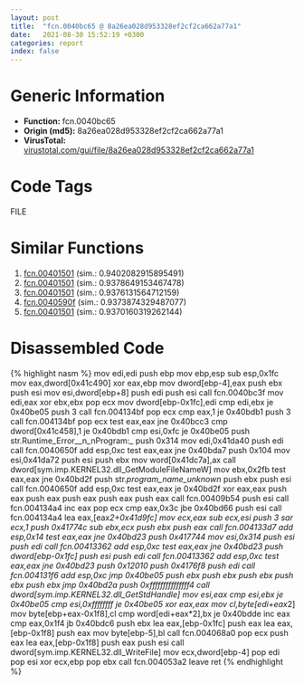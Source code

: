 ```yaml
---
layout: post
title:  "fcn.0040bc65 @ 8a26ea028d953328ef2cf2ca662a77a1"
date:   2021-08-30 15:52:19 +0300
categories: report
index: false
---
```


# Generic Information
- **Function:** fcn.0040bc65
- **Origin (md5):** 8a26ea028d953328ef2cf2ca662a77a1
- **VirusTotal:** [virustotal.com/gui/file/8a26ea028d953328ef2cf2ca662a77a1][virustotal_ref]

# Code Tags
<span class="tag" id="FILE">FILE</span>


# Similar Functions

1. [fcn.00401501][similar_1_ref] (sim.: 0.9402082915895491)
2. [fcn.00401501][similar_2_ref] (sim.: 0.9378649153467478)
3. [fcn.00401501][similar_3_ref] (sim.: 0.9376131564712159)
4. [fcn.0040590f][similar_4_ref] (sim.: 0.9373874329487077)
5. [fcn.00401501][similar_5_ref] (sim.: 0.9370160319262144)


# Disassembled Code

{% highlight nasm %}
mov edi,edi
push ebp
mov ebp,esp
sub esp,0x1fc
mov eax,dword[0x41c490]
xor eax,ebp
mov dword[ebp-4],eax
push ebx
push esi
mov esi,dword[ebp+8]
push edi
push esi
call fcn.0040bc3f
mov edi,eax
xor ebx,ebx
pop ecx
mov dword[ebp-0x1fc],edi
cmp edi,ebx
je 0x40be05
push 3
call fcn.004134bf
pop ecx
cmp eax,1
je 0x40bdb1
push 3
call fcn.004134bf
pop ecx
test eax,eax
jne 0x40bcc3
cmp dword[0x41c458],1
je 0x40bdb1
cmp esi,0xfc
je 0x40be05
push str.Runtime_Error__n_nProgram:_
push 0x314
mov edi,0x41da40
push edi
call fcn.0040650f
add esp,0xc
test eax,eax
jne 0x40bda7
push 0x104
mov esi,0x41da72
push esi
push ebx
mov word[0x41dc7a],ax
call dword[sym.imp.KERNEL32.dll_GetModuleFileNameW]
mov ebx,0x2fb
test eax,eax
jne 0x40bd2f
push str._program_name_unknown_
push ebx
push esi
call fcn.0040650f
add esp,0xc
test eax,eax
je 0x40bd2f
xor eax,eax
push eax
push eax
push eax
push eax
push eax
call fcn.00409b54
push esi
call fcn.004134a4
inc eax
pop ecx
cmp eax,0x3c
jbe 0x40bd66
push esi
call fcn.004134a4
lea eax,[eax*2+0x41d9fc]
mov ecx,eax
sub ecx,esi
push 3
sar ecx,1
push 0x41774c
sub ebx,ecx
push ebx
push eax
call fcn.004133d7
add esp,0x14
test eax,eax
jne 0x40bd23
push 0x417744
mov esi,0x314
push esi
push edi
call fcn.00413362
add esp,0xc
test eax,eax
jne 0x40bd23
push dword[ebp-0x1fc]
push esi
push edi
call fcn.00413362
add esp,0xc
test eax,eax
jne 0x40bd23
push 0x12010
push 0x4176f8
push edi
call fcn.004131f6
add esp,0xc
jmp 0x40be05
push ebx
push ebx
push ebx
push ebx
push ebx
jmp 0x40bd2a
push 0xfffffffffffffff4
call dword[sym.imp.KERNEL32.dll_GetStdHandle]
mov esi,eax
cmp esi,ebx
je 0x40be05
cmp esi,0xffffffff
je 0x40be05
xor eax,eax
mov cl,byte[edi+eax*2]
mov byte[ebp+eax-0x1f8],cl
cmp word[edi+eax*2],bx
je 0x40bdde
inc eax
cmp eax,0x1f4
jb 0x40bdc6
push ebx
lea eax,[ebp-0x1fc]
push eax
lea eax,[ebp-0x1f8]
push eax
mov byte[ebp-5],bl
call fcn.004068a0
pop ecx
push eax
lea eax,[ebp-0x1f8]
push eax
push esi
call dword[sym.imp.KERNEL32.dll_WriteFile]
mov ecx,dword[ebp-4]
pop edi
pop esi
xor ecx,ebp
pop ebx
call fcn.004053a2
leave 
ret 
{% endhighlight %}


[similar_1_ref]: /report/fcn.00401501@52db6d423a145a27bf6841bc6d6a753c
[similar_2_ref]: /report/fcn.00401501@beda3471296946b3846562e37a7f6ab6
[similar_3_ref]: /report/fcn.00401501@270dac5814b53c701f75fce71d0dccc5
[similar_4_ref]: /report/fcn.0040590f@204939cf633f794950a64b42ef0088de
[similar_5_ref]: /report/fcn.00401501@4b23380b9a3d725ff34b4863334d2fd1
[virustotal_ref]: https://www.virustotal.com/gui/file/8a26ea028d953328ef2cf2ca662a77a1